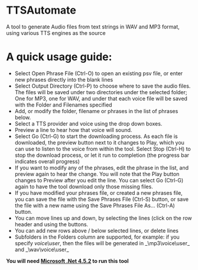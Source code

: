 # TTSAutomate
A tool to generate Audio files from text strings in WAV and MP3 format, using various TTS engines as the source

# A quick usage guide:

* Select Open Phrase File (Ctrl-O) to open an existing psv file, or enter new phrases directly into the blank lines
* Select Output Directory (Ctrl-P) to choose where to save the audio files. The files will be saved under two directories under the selected folder; One for MP3, one for WAV, and under that each voice file will be saved with the Folder and Filenames specified
* Add, or modify the folder, filename or phrases in the list of phrases below.
* Select a TTS provider and voice using the drop down boxes.
* Preview a line to hear how that voice will sound.
* Select Go (Ctrl-G) to start the downloading process. As each file is downloaded, the preview button next to it changes to Play, which you can use to listen to the voice from within the tool. Select Stop (Ctrl-H) to stop the download process, or let it run to completion (the progress bar indicates overall progress)
* If you want to modify any of the phrases, edit the phrase in the list, and preview again to hear the change. You will note that the Play button changes to Preview after you edit the line. You can select Go (Ctrl-G) again to have the tool download only those missing files.
* If you have modified your phrases file, or created a new phrases file, you can save the file with the Save Phrases File (Ctrl-S) button, or save the file with a new name using the Save Phrases File As... (Ctrl-A) button.
* You can move lines up and down, by selecting the lines (click on the row header and using the buttons.
* You can add new rows above / below selected lines, or delete lines
* Subfolders in the Folders column are supported, for example: if you specify _voice\user_, then the files will be generated in _<output directory>\mp3\voice\user\_ and _<output directory>\wav\voice\user\_


**You will need [Microsoft .Net 4.5.2](https://www.microsoft.com/en-au/download/details.aspx?id=42643) to run this tool**
